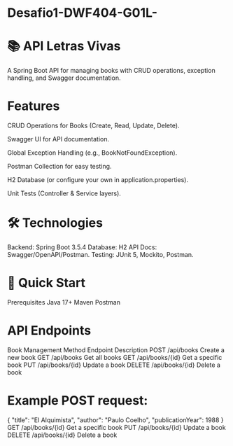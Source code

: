 # Desafio1-DWF404-G01L-

# 📚 API Letras Vivas

A Spring Boot API for managing books with CRUD operations, exception handling, and Swagger documentation.

# Features
CRUD Operations for Books (Create, Read, Update, Delete).

Swagger UI for API documentation.

Global Exception Handling (e.g., BookNotFoundException).

Postman Collection for easy testing.

H2 Database (or configure your own in application.properties).

Unit Tests (Controller & Service layers).

# 🛠️ Technologies
Backend: Spring Boot 3.5.4
Database: H2 
API Docs: Swagger/OpenAPI/Postman.
Testing: JUnit 5, Mockito, Postman.


# 🚀 Quick Start
Prerequisites
Java 17+
Maven
Postman

# API Endpoints
Book Management
Method	Endpoint	Description
POST	/api/books	Create a new book
GET	/api/books	Get all books
GET	/api/books/{id}	Get a specific book
PUT	/api/books/{id}	Update a book
DELETE	/api/books/{id}	Delete a book

# Example POST request:

{
        "title": "El Alquimista",
        "author": "Paulo Coelho",
        "publicationYear": 1988
    }
GET	/api/books/{id}	Get a specific book
PUT	/api/books/{id}	Update a book
DELETE	/api/books/{id}	Delete a book
